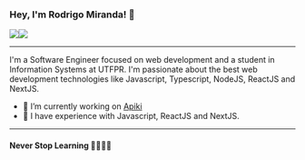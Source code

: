 ### Hey, I'm Rodrigo Miranda! 👋

<div style="display: flex;">
  <a href="https://www.linkedin.com/in/rodrigoamiranda/">
    <img 
       src="https://img.shields.io/badge/-Rodrigo%20Miranda-0077B5?style=flat-square&logo=Linkedin&logoColor=white&link=https://www.linkedin.com/in/rodrigoamiranda"
     >
  </a>
  <a href="mailto:rodrigo.mira08@gmail.com">
    <img 
       src="https://img.shields.io/badge/-rodrigo.mira08@gmail.com-D14836?style=flat-square&logo=Gmail&logoColor=white&link=mailto:rodrigo.mira08@gmail.com"
     >
  </a>
</div>

<hr>

I'm a Software Engineer focused on web development and a student in Information Systems at UTFPR. I'm passionate about the best web development technologies like Javascript, Typescript, NodeJS, ReactJS and NextJS. 

- 🔭 I’m currently working on <a href="https://apiki.com/">Apiki</a>
- 🌱 I have experience with Javascript, ReactJS and NextJS.

<hr>

#### Never Stop Learning 🚀🚀🚀🚀

